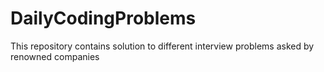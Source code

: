 # DailyCodingProblems
This repository contains solution to different interview problems asked by renowned companies

